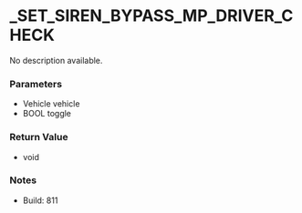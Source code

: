 # _SET_SIREN_BYPASS_MP_DRIVER_CHECK

No description available.

### Parameters
* Vehicle vehicle
* BOOL toggle

### Return Value
* void

### Notes
* Build: 811

